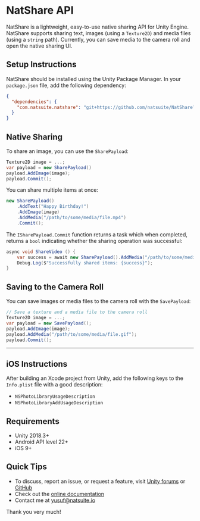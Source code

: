 # NatShare API
NatShare is a lightweight, easy-to-use native sharing API for Unity Engine. NatShare supports sharing text, images (using a `Texture2D`) and media files (using a `string` path). Currently, you can save media to the camera roll and open the native sharing UI.

## Setup Instructions
NatShare should be installed using the Unity Package Manager. In your `package.json` file, add the following dependency:
```json
{
  "dependencies": {
    "com.natsuite.natshare": "git+https://github.com/natsuite/NatShare?path=/Packages/com.natsuite.natshare"
  }
}
```

## Native Sharing
To share an image, you can use the `SharePayload`:
```csharp
Texture2D image = ...;
var payload = new SharePayload()
payload.AddImage(image);
payload.Commit();
```

You can share multiple items at once:
```csharp
new SharePayload()
    .AddText("Happy Birthday!")
    .AddImage(image)
    .AddMedia("/path/to/some/media/file.mp4")
    .Commit();
```

The `ISharePayload.Commit` function returns a task which when completed, returns a `bool` indicating whether the sharing operation was successful:
```csharp
async void ShareVideo () {
    var success = await new SharePayload().AddMedia("/path/to/some/media/file.mp4").Commit();
    Debug.Log($"Successfully shared items: {success}");
}    
```

## Saving to the Camera Roll
You can save images or media files to the camera roll with the `SavePayload`:
```csharp
// Save a texture and a media file to the camera roll
Texture2D image = ...;
var payload = new SavePayload();
payload.AddImage(image);
payload.AddMedia("/path/to/some/media/file.gif");
payload.Commit();
```

___

## iOS Instructions
After building an Xcode project from Unity, add the following keys to the `Info.plist` file with a good description:
- `NSPhotoLibraryUsageDescription`
- `NSPhotoLibraryAddUsageDescription`

## Requirements
- Unity 2018.3+
- Android API level 22+
- iOS 9+

## Quick Tips
- To discuss, report an issue, or request a feature, visit [Unity forums](https://forum.unity.com/threads/natshare-free-sharing-api.527074/) or [GitHub](https://github.com/natsuite/NatShare)
- Check out the [online documentation](https://docs.natsuite.io/natshare)
- Contact me at [yusuf@natsuite.io](mailto:yusuf@natsuite.io)

Thank you very much!